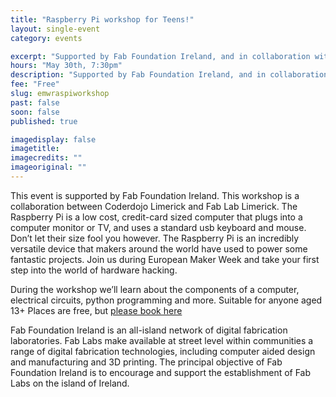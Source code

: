 ```yaml
---
title: "Raspberry Pi workshop for Teens!"
layout: single-event
category: events

excerpt: "Supported by Fab Foundation Ireland, and in collaboration with CoderDojo Limerick/Nenagh: An introduction to the amazing power of the Raspberry Pi especially for teenagers"
hours: "May 30th, 7:30pm"
description: "Supported by Fab Foundation Ireland, and in collaboration with CoderDojo Limerick/Nenagh: An introduction to the amazing power of the Raspberry Pi especially for teenagers"
fee: "Free"
slug: emwraspiworkshop
past: false
soon: false
published: true

imagedisplay: false
imagetitle:
imagecredits: ""
imageoriginal: ""
---
```


This event is supported by Fab Foundation Ireland. This workshop is a collaboration between Coderdojo Limerick and Fab Lab Limerick. The Raspberry Pi is a low cost, credit-card sized computer that plugs into a computer monitor or TV, and uses a standard usb keyboard and mouse. Don’t let their size fool you however. The Raspberry Pi is an incredibly versatile device that makers around the world have used to power some fantastic projects. Join us during European Maker Week and take your first step into the world of hardware hacking.

During the workshop we’ll learn about the components of a computer, electrical circuits, python programming and more. Suitable for anyone aged 13+ Places are free, but [please book here](https://www.eventbrite.ie/e/raspberry-pi-python-workhop-for-beginners-tickets-25507899815#tickets)

Fab Foundation Ireland is an all-island network of digital fabrication laboratories. Fab Labs make available at street level within communities a range of digital fabrication technologies, including computer aided design and manufacturing and 3D printing. The principal objective of Fab Foundation Ireland is to encourage and support the establishment of Fab Labs on the island of Ireland.
